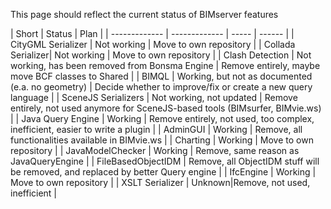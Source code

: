 This page should reflect the current status of BIMserver features

| Short | Status | Plan |
| ------------- | ------------- | ----- | ------ | 
| CityGML Serializer | Not working | Move to own repository |
| Collada Serializer| Not working | Move to own repository |
| Clash Detection | Not working, has been removed from Bonsma Engine | Remove entirely, maybe move BCF classes to Shared |
| BIMQL | Working, but not as documented (e.a. no geometry) | Decide whether to improve/fix or create a new query language |
| SceneJS Serializers | Not working, not updated | Remove entirely, not used anymore for SceneJS-based tools (BIMsurfer, BIMvie.ws) |
| Java Query Engine | Working | Remove entirely, not used, too complex, inefficient, easier to write a plugin |
| AdminGUI | Working | Remove, all functionalities available in BIMvie.ws |
| Charting | Working | Move to own repository |
| JavaModelChecker | Working | Remove, same reason as JavaQueryEngine |
| FileBasedObjectIDM | Remove, all ObjectIDM stuff will be removed, and replaced by better Query engine |
| IfcEngine | Working | Move to own repository |
| XSLT Serializer | Unknown|Remove, not used, inefficient |